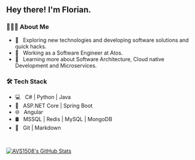<h2> Hey there! I'm Florian.</h2>

<h3> 👨🏻‍💻 About Me </h3>

- 🤔 &nbsp; Exploring new technologies and developing software solutions and quick hacks.
- 💼 &nbsp; Working as a Software Engineer at Atos.
- 🌱 &nbsp; Learning more about Software Architecture, Cloud native Development and Microservices.

<h3>🛠 Tech Stack</h3>

- 💻 &nbsp; C# | Python | Java
- 📒 &nbsp; ASP.NET Core | Spring Boot
- 🌐 &nbsp; Angular
- 🛢 &nbsp; MSSQL | Redis | MySQL | MongoDB
- 🔧 &nbsp; Git | Markdown

<br/>

[![AVS1508's GitHub Stats](https://github-readme-stats.vercel.app/api?username=Nanferten&show_icons=true)](https://github.com/AVS1508)
